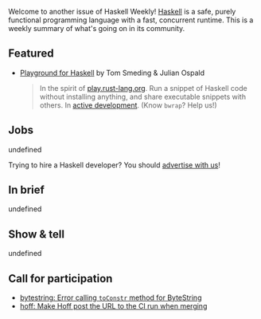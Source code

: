Welcome to another issue of Haskell Weekly!
[Haskell](https://www.haskell.org) is a safe, purely functional programming language with a fast, concurrent runtime.
This is a weekly summary of what's going on in its community.

## Featured

- [Playground for Haskell](https://play-haskell.tomsmeding.com/play) by Tom Smeding & Julian Ospald
  > In the spirit of [play.rust-lang.org](https://play.rust-lang.org/). Run a snippet of Haskell code without installing anything, and share executable snippets with others. In [active development](https://github.com/tomsmeding/pastebin-haskell/blob/scalable-play/TODO.txt). (Know `bwrap`? Help us!)

## Jobs

undefined

Trying to hire a Haskell developer?
You should [advertise with us](https://haskellweekly.news/advertising.html)!

## In brief

undefined

## Show & tell

undefined

## Call for participation

- [bytestring: Error calling `toConstr` method for ByteString](https://github.com/haskell/bytestring/issues/513)
- [hoff: Make Hoff post the URL to the CI run when merging](https://github.com/channable/hoff/issues/109)
